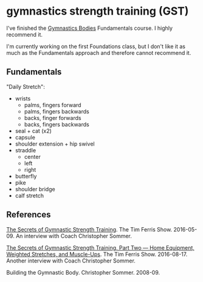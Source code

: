 ---
---

gymnastics strength training (GST)
==================================

I've finished the [Gymnastics Bodies](https://www.gymnasticbodies.com/training/) Fundamentals course. I highly recommend it.

I'm currently working on the first Foundations class, but I don't like it as much as the Fundamentals approach and therefore cannot recommend it.

## Fundamentals

"Daily Stretch":
- wrists
  - palms, fingers forward
  - palms, fingers backwards
  - backs, finger forwards
  - backs, fingers backwards
- seal + cat (x2)
- capsule
- shoulder extension + hip swivel
- straddle
  - center
  - left
  - right
- butterfly
- pike
- shoulder bridge
- calf stretch

## References

[The Secrets of Gymnastic Strength Training](http://fourhourworkweek.com/2016/05/09/the-secrets-of-gymnastic-strength-training/). The Tim Ferris Show. 2016-05-09. An interview with Coach Christopher Sommer.

[The Secrets of Gymnastic Strength Training, Part Two — Home Equipment, Weighted Stretches, and Muscle-Ups](http://fourhourworkweek.com/2016/08/17/the-secrets-of-gymnastic-strength-training-part-two/). The Tim Ferris Show. 2016-08-17. Another interview with Coach Christopher Sommer.

Building the Gymnastic Body. Christopher Sommer. 2008-09.